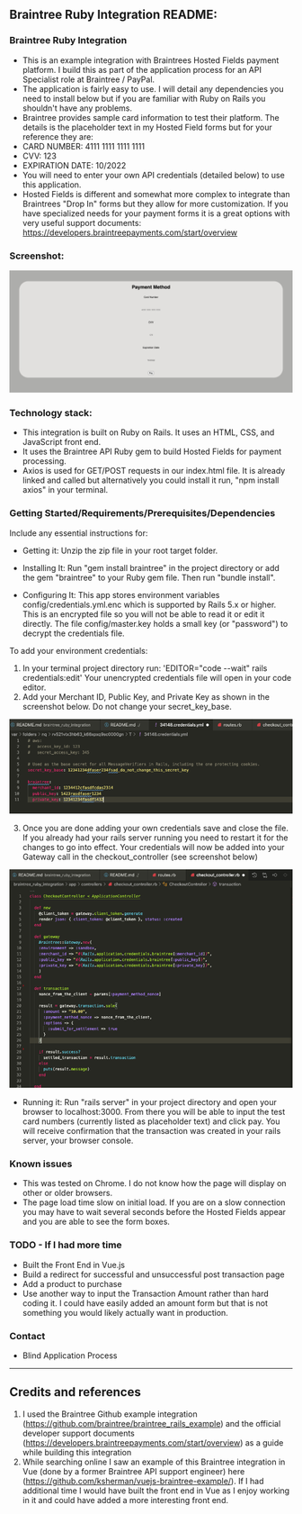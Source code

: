 ## Braintree Ruby Integration README:

### Braintree Ruby Integration

- This is an example integration with Braintrees Hosted Fields payment platform. I build this as part of the application process for an API Specialist role at Braintree / PayPal.
- The application is fairly easy to use. I will detail any dependencies you need to install below but if you are familiar with Ruby on Rails you shouldn't have any problems. 
- Braintree provides sample card information to test their platform. The details is the placeholder text in my Hosted Field forms but for your reference they are: 
- CARD NUMBER: 4111 1111 1111 1111
- CVV: 123
- EXPIRATION DATE: 10/2022
- You will need to enter your own API credentials (detailed below) to use this application.
- Hosted Fields is different and somewhat more complex to integrate than Braintrees "Drop In" forms but they allow for more customization. If you have specialized needs for your payment forms it is a great options with very useful support documents: https://developers.braintreepayments.com/start/overview

### Screenshot:

![Checkout](/braintree_ruby_integration/public/screenshots/braintree_checkout_page_screenshot.png "Checkout")

### Technology stack: 
- This integration is built on Ruby on Rails. It uses an HTML, CSS, and JavaScript front end. 
- It uses the Braintree API Ruby gem to build Hosted Fields for payment processing.
- Axios is used for GET/POST requests in our index.html file. It is already linked and called but alternatively you could install it run, "npm install axios" in your terminal. 

### Getting Started/Requirements/Prerequisites/Dependencies
Include any essential instructions for:
- Getting it: Unzip the zip file in your root target folder.

- Installing It: Run "gem install braintree" in the project directory or add the gem "braintree" to your Ruby gem file. Then run "bundle install".

- Configuring It: This app stores environment variables config/credentials.yml.enc which is supported by Rails 5.x or higher. This is an encrypted file so you will not be able to read it or edit it directly. The file config/master.key holds a small key (or "password") to decrypt the credentials file.

To add your environment credentials: 
1. In your terminal project directory run: 'EDITOR="code --wait" rails credentials:edit' Your unencrypted credentials file will open in your code editor.
2. Add your Merchant ID, Public Key, and Private Key as shown in the screenshot below. Do not change your secret_key_base.

![Credentials](/braintree_ruby_integration/public/screenshots/braintree_credentials_example.png "Credentials")

3. Once you are done adding your own credentials save and close the file. If you already had your rails server running you need to restart it for the changes to go into effect. Your credentials will now be added into your Gateway call in the checkout_controller (see screenshot below)

![Controller](/braintree_ruby_integration/public/screenshots/braintree_credentials_example_in_controller.png "Controller")

- Running it: Run "rails server" in your project directory and open your browser to localhost:3000. From there you will be able to input the test card numbers (currently listed as placeholder text) and click pay. You will receive confirmation that the transaction was created in your rails server, your browser console.

### Known issues
- This was tested on Chrome. I do not know how the page will display on other or older browsers. 
- The page load time slow on initial load. If you are on a slow connection you may have to wait several seconds before the Hosted Fields appear and you are able to see the form boxes.

### TODO - If I had more time
- Built the Front End in Vue.js
- Build a redirect for successful and unsuccessful post transaction page
- Add a product to purchase
- Use another way to input the Transaction Amount rather than hard coding it. I could have easily added an amount form but that is not something you would likely actually want in production. 

### Contact
- Blind Application Process 

----

## Credits and references

1. I used the Braintree Github example integration (https://github.com/braintree/braintree_rails_example) and the official developer support documents (https://developers.braintreepayments.com/start/overview) as a guide while building this integration
2. While searching online I saw an example of this Braintree integration in Vue (done by a former Braintree API support engineer) here (https://github.com/ksherman/vuejs-braintree-example/). If I had additional time I would have built the front end in Vue as I enjoy working in it and could have added a more interesting front end.  